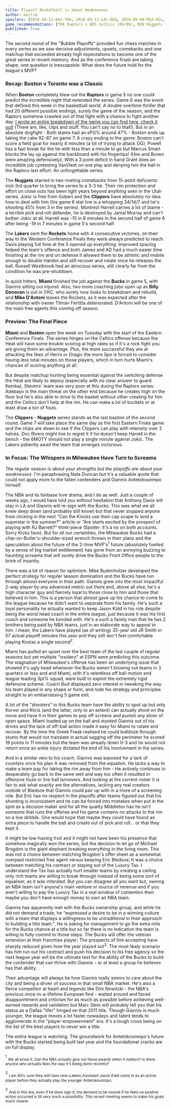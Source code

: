 ```yaml
---
title: Playoff Basketball is about Weaknesses
author: martim
spoilers: [2020-09-11-BOS-TOR, 2020-09-13-LAC-DEN, 2020-09-08-MIA-MIL, 2020-09-12-HOU-LAL]
game_recommendations: [TOR Raptors v BOS Celtics (09/09), DEN Nuggets v LA Clippers (09/13), DEN Nuggets v LA Clippers (09/11), TOR Raptors vs BOS Celtics (09/11)]
published: True
---
```


The second round of the "Bubble Playoffs" provided fun chess matches in every series as we saw decisive adjustments, upsets, comebacks and one matchup that exceeded already high expectations to become one of the great series in recent memory. And as the conference finals are taking shape, one question is inescapable: What does the future hold for the league's MVP?

<!--spoilers-->

### Recap: Boston v Toronto was a Classic 

When **Boston** completely blew out the **Raptors** in game 5 no one could predict the incredible night that extended the series. Game 6 was the event that defined this week in the basketball world. A double overtime thriller that had 20 different possible endings, surely the game of the season, and the Raptors somehow crawled out of that fight with a chance to fight another day. [I wrote an entire breakdown of the game you can find here, check it out!](https://atlantichoops.blogspot.com/2020/09/east-semis-game-6-3-3-toronto-raptors.html) (There are, like, clips and stuff. You can't say no to that!). But in an absolute dogfight - Both teams had an eFG% around 47% - Boston ends up taking the cake 92-87 on game 7. A crazy ending to the game: Boston can't score a field goal for nearly 4 minutes (a lot of trying to attack OG); Powell has a fast break for the tie with less than a minute to go but Marcus Smart blocks the lay up against the backboard with his fingertips! (Him and Brown were amazing defensively); With a 3 point deficit in hand Grant does an incredible job contesting VanVleet on one play and denying him the ball in the Raptors last effort. An unforgettable series.

The **Nuggets** starred in two riveting comebacks from 15-point deficients mid-3rd quarter to bring the series to a 3-3 tie. Their rim protection and effort on close outs has been light years beyond anything seen in the Utah series. Jokic is free from Gobert and the **Clippers** have absolutely no idea how to deal with him (his game 6 stat line is a whopping 34/14/7 and he's shooting 45% from 3 in the series). Montrezl Harrell carries a lot of blame - a terrible pick and roll defender, he is destroyed by Jamal Murray and can't bother Jokic at all. Harrell was -15 in 8 minutes in the second half of game 6 after being -19 in 7 minutes in game 5's second half.

The **Lakers** sent the **Rockets** home with 4 consecutive victories, on their way to the Western Conference Finals they were always predicted to reach. Davis playing full time at the 5 opened up everything: Improved spacing helped the team's offence and both James and AD had a much easier time finishing at the rim and on defense it allowed them to be athletic and mobile enough to double Harden and still recover and rotate once he releases the ball. Russell Westbrook had an atrocious series, still clearly far from the condition he was pre-shutdown.

In quick hitters, **Miami** finished the job against the **Bucks** in game 5, with Giannis sitting out injured. Also, two more coaching jobs open up as **Billy Donovan** is out in OKC, who surely now looks to breakdown and rebuild, and **Mike D'Antoni** leaves the Rockets, as it was expected after the relationship with owner Tilman Fertitta deteriorated. D'Antoni will be one of the main free agents this coming off season.

### Preview: The Final Piece

**Miami** and **Boston** open the week on Tuesday with the start of the Eastern Conference Finals. The series hinges on the Celtics offense because the Heat will have some trouble scoring at high rates so if it's a rock fight you are giving them an advantage. Plus, the more successful they are at attacking the likes of Herro or Dragic the more Spo is forced to consider having less total minutes on those players, which in turn hurts Miami's chances of scoring anything at all.

But despite matchup hunting being essential against the switching defense the Heat are likely to deploy (especially with no clear answer to guard Kemba), Stevens' team was very poor at this during the Raptors series. Adebayo is the main threat on the other end because he creates high on the floor but he's also able to drive to the basket without other creating for him and the Celtics don't help at the rim. He can make a lot of buckets or at least draw a ton of fouls.

The **Clippers** - **Nuggets** series stands as the last bastion of the second round. Game 7 will take place the same day as the first Eastern Finals game and the chips are down to see if the Clippers can play with intensity over 2 halves. Doc Rivers might live to regret it if he doesn't keep Harrell in the bench - the 6MOTY should not play a single minute against Jokic. The Lakers patiently await the team that emerges victorious.

### In Focus: The Whispers in Milwaukee Have Turn to Screams

_The regular season is about your strengths but the playoffs are about your weaknesses_. I'm paraphrasing Nate Duncan but it's a valuable quote that could not apply more to the fallen contenders and Giannis Antetokounmpo himself.

The NBA and its fanbase love drama, and I do as well. Just a couple of weeks ago, I would have told you without hesitation that Anthony Davis will stay in LA and Giannis will re-sign with the Bucks. This was what we all knew deep down (and probably still know) but that never stopped anyone from clicking in the next "Can the Knicks use their cap scape to land a superstar in the summer?" article or "Are starts excited by the prospect of playing with RJ Barrett?" think-piece (Spoiler: it's a no on both accounts. Sorry Kicks fans). But for all our certainties, the Milwaukee Bucks had a chip-on-Butler's-shoulder-sized wrench thrown in their plans and the speculation about the future of the 2-time MVP's<sup>1</sup> future (absolutely fuelled by a sense of big market entitlement) has gone from an annoying buzzing to haunting screams that will surely drive the Bucks Front Office people to the brink of insanity. 

There was a lot of reason for optimism. Mike Budenholzer developed the perfect strategy for regular season domination and the Bucks have run through almost everyone in their path. Giannis grew into the most impactful 2-way player by any advanced metric out there and, above all else, he's a high character guy and fiercely loyal to those close to him and those that believed in him. This is a person that almost gave up his chance to come to the league because he didn't want to separate from his family. He's such a loyal personality he actually wanted to keep Jason Kidd in his role despite being the worst head coach in the entire league, just because it was his first coach and someone he bonded with. He's a such a family man that he has 2 brothers being paid by NBA teams, just in an elaborate way to appeal to him. I mean, the Lakers have played (as of writing) 35-year old JR Smith in 57 actual playoff minutes this year and they still don't feel comfortable playing Kostas a single second<sup>2</sup>.

Miami has pulled an upset over the best team of the last couple of regular seasons but yet multiple "insiders" at ESPN were predicting this outcome. The stagnation of Milwaukee's offense has been an underlying issue that showed it's ugly head whenever the Bucks weren't blowing out teams in 3 quarters or less and and Miami, with it's relentless off ball motion and league leading 3pt% squad, were built to exploit the extremely rigid defensive scheme. Coach Bud displayed zero interest in tweaking the way his team played in any shape or form, and rode his strategy and principles straight to an embarrassing 5 game exit.

A lot of the "shooters" in this Bucks team have the ability to spot up but only Korver and Khris (and the latter, only to an extent) can actually shoot on the move and have it in their games to pop off screens and punish any sliver of open space. Miami loaded up on the ball and stunted Giannis out of his drives and the lack of off-ball action made it easy for Miami to rotate and recover. By the time the Greek Freak realised he could bulldoze through stunts that would not translate in actual sagging off the perimeter he scored 19 points in 11 minutes but the team was already down 0-3 and he would not return once an ankle injury dictated the end of his involvement in the series.

And in a similar vein to his coach, Giannis was exposed for a lack of counters once his plan A was removed from the equation. He lacks a way to make a team pay for taking the rim away from him - He actively continues to desperately go back to the same well and way too often it resulted in offensive fouls or live ball turnovers. And looking at the current roster it is fair to ask what exactly are the alternatives, lacking any real creators outside of Bledsoe that Giannis could pair up with in a more of a screening role. But Eric has no respect in the playoffs after teams figured out that his shooting is inconsistent and he can be forced into mistakes when put in the spot as a decision maker and for all the quality Middleton has he isn't someone that runs the offense and his game contains no attacks to the rim on a live dribble. One would hope that maybe they could have found an extra piece to handle the ball and create out of pick and roll... or that they kept it.

It might be low-having fruit and it might not have been his presence that somehow magically won the series, but the decision to let go of Michael Brogdon is the giant elephant breaking everything in the living room. This was not a choice between matching Brogdon's offer sheet as a somewhat overpaid restricted free agent versus keeping Eric Bledsoe; It was a choice between matching his contract or staying out of the Luxury Tax. I understand the Tax has actually hurt smaller teams by creating a ceiling only rich teams are willing to break through instead of being some sort of equaliser, as it was intended. But you can disagree all you want but, owning an NBA team isn't anyone's main venture or source of revenue and if you aren't willing to pay the Luxury Tax in a real window of contention then maybe you don't have enough money to own an NBA team.

Giannis has apparently met with the Bucks ownership group, and while he did not demand a trade, he "expressed a desire to be in a winning culture with a team that displays a willingness to be untraditional in their approach to building a title team.". He is asking for management to go the extra mile for the Bucks chance at a title but so far there is no indication the team is willing to fully commit to those steps. The Bucks will offer the veteran extension at their franchise player; The prospects of him accepting have sharply reduced given how the year played out<sup>3</sup>. The most likely scenario has him run out his contract and push his decision to his free agency so the next league year will be the ultimate test for the ability of the Bucks to build the contender that can thrive with Giannis - or at least a group he believes has that ability.

Their advantage will always be how Giannis really seems to care about the city and being a driver of success in that small NBA market. He's also a fierce competitor at heart and legends like Dirk Nowitzki - the NBA's previous once-in-a-lifetime European find - waited around and faced disappointment and criticism for as much as possible before achieving well-earned rewards and validation but Marc Stein will probably tell you that his status as a Dallas "lifer" hinged on that 2011 title. Though Giannis is much younger, the league moves a lot faster nowadays and talent tends to agglomerate in the "player-empowerment" era. It's a tough cross being on the list of the best players to never win a title.

The entire league is watching. The groundwork for Antetokounmpo's future with the Bucks started being built last year and the foundational cracks are on full display.

<sup>1</sup> <sub>We all know it. Can the NBA actually give out these awards when it matters? Is there anyone who actually likes the way it's being done recently?</sub>

<sup>2</sup> <sub>I am 40% sure they will have now-Lakers-Assistant Jason Kidd come in as an active player before they actually play the younger Antetokounmpo.</sub>

<sup>3</sup> <sub>And in this era, even if he does sign it, the demand to be moved if he feels no positive action occurred is till very much a possibility. This recent meeting seems to make his goals much clearer.</sub>
